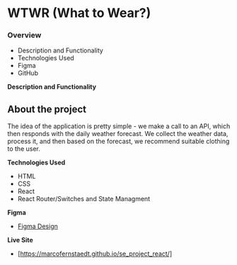 # WTWR (What to Wear?)

### Overview

- Description and Functionality
- Technologies Used
- Figma
- GitHub

**Description and Functionality**

## About the project

The idea of the application is pretty simple - we make a call to an API, which then responds with the daily weather forecast. We collect the weather data, process it, and then based on the forecast, we recommend suitable clothing to the user.

**Technologies Used**

- HTML
- CSS
- React
- React Router/Switches and State Managment


**Figma**

- [Figma Design](https://www.figma.com/file/DTojSwldenF9UPKQZd6RRb/Sprint-10%3A-WTWR)

**Live Site**

- [https://marcofernstaedt.github.io/se_project_react/]